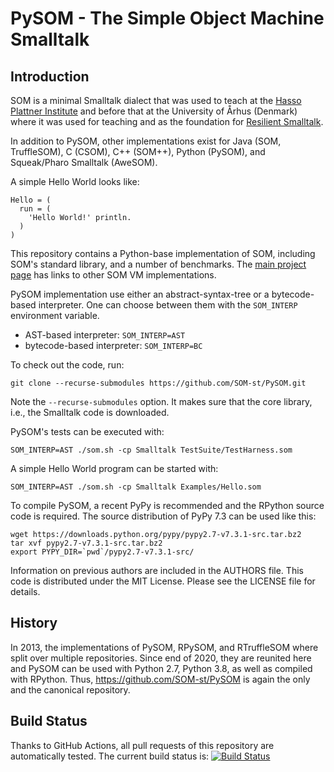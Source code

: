 PySOM - The Simple Object Machine Smalltalk
===========================================

Introduction
------------

SOM is a minimal Smalltalk dialect that was used to teach at the [Hasso
Plattner Institute][SOM] and before that at the University of Århus
(Denmark) where it was used for teaching and as the foundation for [Resilient
Smalltalk][RS].

In addition to PySOM, other implementations exist for Java (SOM, TruffleSOM),
C (CSOM), C++ (SOM++), Python (PySOM), and Squeak/Pharo Smalltalk (AweSOM).

A simple Hello World looks like:

```Smalltalk
Hello = (
  run = (
    'Hello World!' println.
  )
)
```

This repository contains a Python-base implementation of SOM, including
SOM's standard library, and a number of benchmarks. The [main project
page][SOMst] has links to other SOM VM implementations.

PySOM implementation use either an abstract-syntax-tree or a 
bytecode-based interpreter. One can choose between them with the `SOM_INTERP` environment variable.

 - AST-based interpreter: `SOM_INTERP=AST`
 - bytecode-based interpreter: `SOM_INTERP=BC`

To check out the code, run:

    git clone --recurse-submodules https://github.com/SOM-st/PySOM.git

Note the `--recurse-submodules` option. It makes sure that the core library,
i.e., the Smalltalk code is downloaded.

PySOM's tests can be executed with:

    SOM_INTERP=AST ./som.sh -cp Smalltalk TestSuite/TestHarness.som
   
A simple Hello World program can be started with:

    SOM_INTERP=AST ./som.sh -cp Smalltalk Examples/Hello.som

To compile PySOM, a recent PyPy is recommended and the RPython source
code is required. The source distribution of PyPy 7.3 can be used like this:

    wget https://downloads.python.org/pypy/pypy2.7-v7.3.1-src.tar.bz2
    tar xvf pypy2.7-v7.3.1-src.tar.bz2
    export PYPY_DIR=`pwd`/pypy2.7-v7.3.1-src/

Information on previous authors are included in the AUTHORS file. This code is
distributed under the MIT License. Please see the LICENSE file for details.


History
-------

In 2013, the implementations of PySOM, RPySOM, and RTruffleSOM where split
over multiple repositories. Since end of 2020, they are reunited here and PySOM
can be used with Python 2.7, Python 3.8, as well as compiled with RPython.
Thus, https://github.com/SOM-st/PySOM is again the only and the canonical
repository.


Build Status
------------

Thanks to GitHub Actions, all pull requests of this repository are automatically tested.
The current build status is: [![Build Status](https://github.com/SOM-st/PySOM/actions/workflows/ci.yml/badge.svg)](https://github.com/SOM-st/PySOM/actions)

 [SOM]: http://www.hpi.uni-potsdam.de/hirschfeld/projects/som/
 [SOMst]: https://travis-ci.org/SOM-st/
 [RS]:  http://dx.doi.org/10.1016/j.cl.2005.02.003
